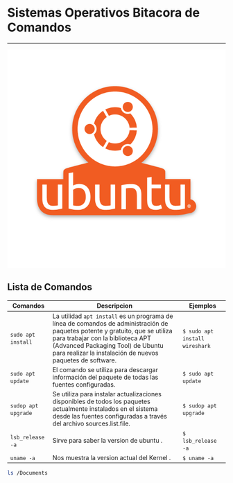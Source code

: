 # Sistemas Operativos Bitacora de Comandos
--------------------------------------------
![Ubuntu](https://github.com/andrecortes1997/Bitacora-Sistemas-Operativos/blob/master/Ubuntu-Vertical-white-br-orange.sh_.png?raw=true) 
## Lista de Comandos

| Comandos 				| Descripcion |  Ejemplos   |
| ------   			 	| ----------- | ----------- |
| `sudo apt install`   	| La utilidad `apt install` es un programa de línea de comandos de administración de paquetes potente y gratuito, que se utiliza para trabajar con la biblioteca APT (Advanced Packaging Tool) de Ubuntu para realizar la instalación de nuevos paquetes de software. | `$ sudo apt install wireshark` |
| `sudo apt update`  	| El comando se utiliza para descargar información del paquete de todas las fuentes configuradas. | `$ sudo apt update` |
| `sudop apt upgrade`   | Se utiliza para instalar actualizaciones disponibles de todos los paquetes actualmente instalados en el sistema desde las fuentes configuradas a través del archivo sources.list.file. |`$ sudop apt upgrade`|
| `lsb_release -a` | Sirve para saber la version de ubuntu . |`$ lsb_release -a`|
| `uname -a` | Nos muestra la version actual del Kernel  . |`$ uname -a`|

```bash
ls /Documents
```
